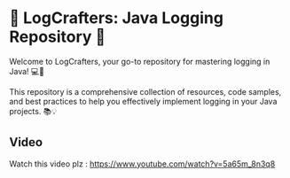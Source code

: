 # 📝 LogCrafters: Java Logging Repository 🚀

Welcome to LogCrafters, your go-to repository for mastering logging in Java! 💻🌟

This repository is a comprehensive collection of resources, code samples, and best practices to help you effectively implement logging in your Java projects. 📚💡

## Video

Watch this video plz : https://www.youtube.com/watch?v=5a65m_8n3q8
